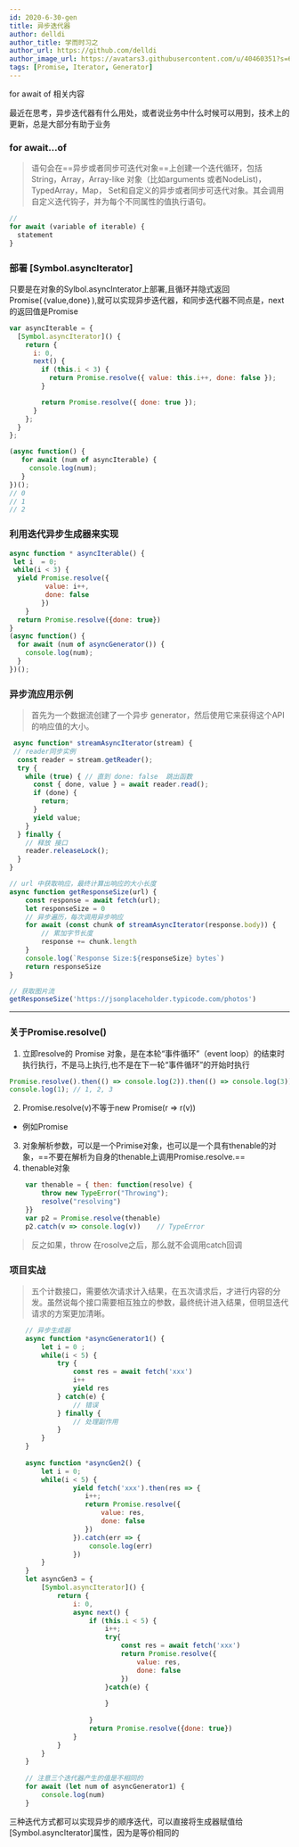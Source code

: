 ```yaml
---
id: 2020-6-30-gen
title: 异步迭代器
author: delldi
author_title: 学而时习之
author_url: https://github.com/delldi
author_image_url: https://avatars3.githubusercontent.com/u/40460351?s=60&u=ba9637be7363625f2322319ab99fe8508e4bce87&v=4
tags: [Promise, Iterator, Generator]
---
```


for await of 相关内容
<!--truncate-->
最近在思考，异步迭代器有什么用处，或者说业务中什么时候可以用到，技术上的更新，总是大部分有助于业务
### for await...of 
> 语句会在==异步或者同步可迭代对象==上创建一个迭代循环，包括 String，Array，Array-like 对象（比如arguments 或者NodeList)，TypedArray，Map， Set和自定义的异步或者同步可迭代对象。其会调用自定义迭代钩子，并为每个不同属性的值执行语句。

```js
// 
for await (variable of iterable) {
  statement
}
```

### 部署 [Symbol.asyncIterator]
只要是在对象的Sylbol.asyncInterator上部署,且循环并隐式返回Promise(｛value,done｝),就可以实现异步迭代器，和同步迭代器不同点是，next的返回值是Promise
```js
var asyncIterable = {
  [Symbol.asyncIterator]() {
    return {
      i: 0,
      next() {
        if (this.i < 3) {
          return Promise.resolve({ value: this.i++, done: false });
        }

        return Promise.resolve({ done: true });
      }
    };
  }
};

(async function() {
   for await (num of asyncIterable) {
     console.log(num);
   }
})();
// 0
// 1
// 2
```
### 利用迭代异步生成器来实现
```js
async function * asyncIterable() {
 let i  = 0;
 while(i < 3) {
  yield Promise.resolve({
         value: i++,
         done: false
        })
    }
  return Promise.resolve({done: true})
}
(async function() {
  for await (num of asyncGenerator()) {
    console.log(num);
  }
})();
```

### 异步流应用示例
>首先为一个数据流创建了一个异步 generator，然后使用它来获得这个API的响应值的大小。
```js
 async function* streamAsyncIterator(stream) {
 // reader同步实例
  const reader = stream.getReader();
  try {
    while (true) { // 直到 done: false  跳出函数
      const { done, value } = await reader.read();
      if (done) {
        return;
      }
      yield value;
    }
  } finally {
    // 释放 接口
    reader.releaseLock();
  }
}

// url 中获取响应，最终计算出响应的大小长度
async function getResponseSize(url) {
    const response = await fetch(url);
    let responseSize = 0
    // 异步遍历，每次调用异步响应
    for await (const chunk of streamAsyncIterator(response.body)) {
        // 累加字节长度
        response += chunk.length 
    }
    console.log(`Response Size:${responseSize} bytes`)
    return responseSize
}

// 获取图片流
getResponseSize('https://jsonplaceholder.typicode.com/photos')
```
---
### 关于Promise.resolve()
1. 立即resolve的 Promise 对象，是在本轮“事件循环”（event loop）的结束时执行执行，不是马上执行,也不是在下一轮“事件循环”的开始时执行

```js
Promise.resolve().then(() => console.log(2)).then(() => console.log(3));
console.log(1); // 1, 2, 3
```
2. Promise.resolve(v)不等于new Promise(r => r(v))
 - 例如Promise
3. 对象解析参数，可以是一个Primise对象，也可以是一个具有thenable的对象，==不要在解析为自身的thenable上调用Promise.resolve.==
4. thenable对象

```js
    var thenable = { then: function(resolve) {
        throw new TypeError("Throwing");
        resolve("resolving")
    }}
    var p2 = Promise.resolve(thenable)
    p2.catch(v => console.log(v))    // TypeError
```
> 反之如果，throw 在rosolve之后，那么就不会调用catch回调

### 项目实战
> 五个计数接口，需要依次请求计入结果，在五次请求后，才进行内容的分发。虽然说每个接口需要相互独立的参数，最终统计进入结果，但明显迭代请求的方案更加清晰。

```js
    // 异步生成器
    async function *asyncGenerator1() {
        let i = 0 ;
        while(i < 5) {
            try {
                const res = await fetch('xxx')
                i++
                yield res
            } catch(e) {
                // 错误
            } finally {
                // 处理副作用
            }
        }
    }
    
    async function *asyncGen2() {
        let i = 0;
        while(i < 5) {
                yield fetch('xxx').then(res => {
                   i++;
                   return Promise.resolve({
                       value: res,
                       done: false
                   })
                }).catch(err => {
                    console.log(err)
                })
        }
    }
    let asyncGen3 = {
        [Symbol.asyncIterator]() {
            return {
                i: 0,
                async next() {
                    if (this.i < 5) {
                        i++;
                        try{
                            const res = await fetch('xxx')
                            return Promise.resolve({
                                value: res,
                                done: false
                            })
                        }catch(e) {
                            
                        }
                       
                    }
                    return Promise.resolve({done: true})
                }
            }
        }
    }
    
    // 注意三个迭代器产生的值是不相同的
    for await (let num of asyncGenerator1) {
        console.log(num)
    }
```

三种迭代方式都可以实现异步的顺序迭代，可以直接将生成器赋值给[Symbol.asyncIterator]属性，因为是等价相同的